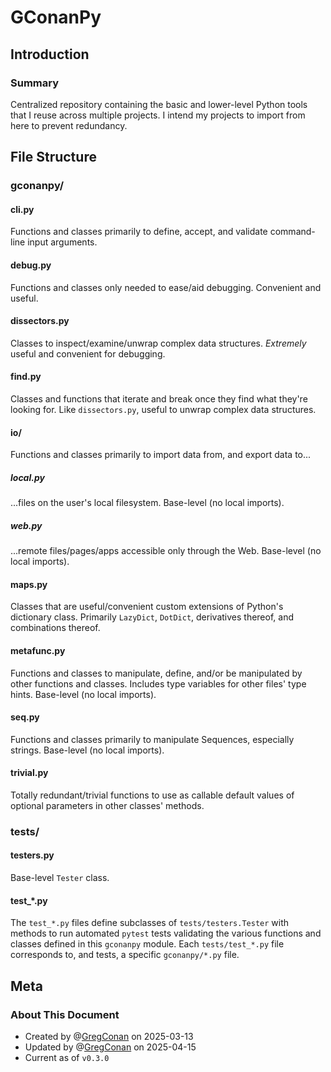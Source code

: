 # GConanPy

## Introduction

### Summary

Centralized repository containing the basic and lower-level Python tools that I reuse across multiple projects. I intend my projects to import from here to prevent redundancy.

## File Structure

### gconanpy/

#### cli.py

Functions and classes primarily to define, accept, and validate command-line input arguments.

#### debug.py

Functions and classes only needed to ease/aid debugging. Convenient and useful.

#### dissectors.py

Classes to inspect/examine/unwrap complex data structures. *Extremely* useful and convenient for debugging.

#### find.py

Classes and functions that iterate and break once they find what they're looking for. Like `dissectors.py`, useful to unwrap complex data structures.

#### io/

Functions and classes primarily to import data from, and export data to...

##### local.py

...files on the user's local filesystem. Base-level (no local imports).

##### web.py

...remote files/pages/apps accessible only through the Web. Base-level (no local imports).

#### maps.py

Classes that are useful/convenient custom extensions of Python's dictionary class. Primarily `LazyDict`, `DotDict`, derivatives thereof, and combinations thereof.

#### metafunc.py

Functions and classes to manipulate, define, and/or be manipulated by other functions and classes. Includes type variables for other files' type hints. Base-level (no local imports).

#### seq.py

Functions and classes primarily to manipulate Sequences, especially strings. Base-level (no local imports).

#### trivial.py

Totally redundant/trivial functions to use as callable default values of optional parameters in other classes' methods. 

### tests/

#### testers.py

Base-level `Tester` class. 

#### test_*.py

The `test_*.py` files define subclasses of `tests/testers.Tester` with methods to run automated `pytest` tests validating the various functions and classes defined in this `gconanpy` module. Each `tests/test_*.py` file corresponds to, and tests, a specific `gconanpy/*.py` file.

## Meta

### About This Document

- Created by @[GregConan](https://github.com/GregConan) on 2025-03-13
- Updated by @[GregConan](https://github.com/GregConan) on 2025-04-15
- Current as of `v0.3.0`